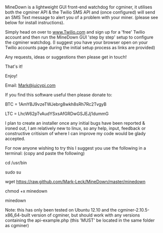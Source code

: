 MineDown is a lightweight GUI front-end watchdog for cgminer, it utilises both the cgminer API & the Twilio SMS API 
and (once configured) will send an SMS Text message to alert you of a problem with your miner. 
(please see below for install instructions).

Simply head on over to www.Twilio.com and sign up for a 'free' Twilio account and then run the 
MineDown GUI 'step by step' setup to configure the cgminer watchdog. 
(I suggest you have your browser open on your Twilio accounts page during the initial setup process as links are provided)

Any requests, ideas or suggestions then please get in touch!

That's it!

Enjoy!

Email: Mark@juicypi.com

If you find this software useful then please donate to:

BTC = 1AmYBJ9vzeTWJebrg8wkh8sRh7Rc2TvgyB

LTC = LhcW62pTvAudYSxsAfGRDwGSJEJj1dummG 

I plan to create an installer once any initial bugs have been reported & ironed out, I am relatively new to linux, 
so any help, input, feedback or constructive critisism of where I can improve my code would be glady accepted.

For now anyone wishing to try this I suggest you use the following in a terminal:
(copy and paste the following)

cd /usr/bin

sudo su

wget https://raw.github.com/Mark-Leck/MineDown/master/minedown

chmod +x minedown

minedown

Note: this has only been tested on Ubuntu 12.10 and the cgminer-2.10.5-x86_64-built version of cgminer, 
but should work with any versions containing the api-example.php (this 'MUST' be located in the same folder as cgminer)


